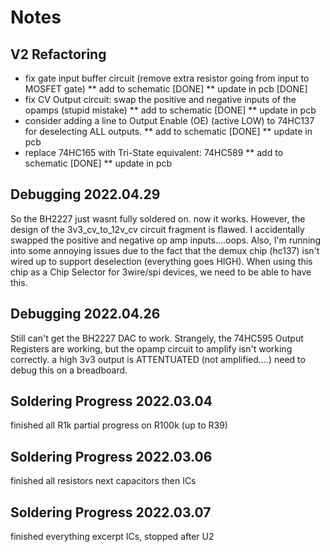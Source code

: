 # Notes

## V2 Refactoring
* fix gate input buffer circuit (remove extra resistor going from input to MOSFET gate)
** add to schematic [DONE]
** update in pcb [DONE]
* fix CV Output circuit: swap the positive and negative inputs of the opamps (stupid mistake)
** add to schematic [DONE]
** update in pcb
* consider adding a line to Output Enable (OE) (active LOW) to 74HC137 for deselecting ALL outputs.
** add to schematic [DONE]
** update in pcb
* replace 74HC165 with Tri-State equivalent: 74HC589
** add to schematic [DONE]
** update in pcb

## Debugging 2022.04.29
So the BH2227 just wasnt fully soldered on. now it works. However, the design of the 3v3_cv_to_12v_cv circuit fragment is flawed.
I accidentally swapped the positive and negative op amp inputs....oops.
Also, I'm running into some annoying issues due to the fact that the demux chip (hc137) isn't wired up to
support deselection (everything goes HIGH). When using this chip as a Chip Selector for 3wire/spi
devices, we need to be able to have this.

## Debugging 2022.04.26
Still can't get the BH2227 DAC to work.
Strangely, the 74HC595 Output Registers are working, but the opamp circuit to amplify
isn't working correctly. a high 3v3 output is ATTENTUATED (not amplified....)
need to debug this on a breadboard.

## Soldering Progress 2022.03.04
finished all R1k
partial progress on R100k (up to R39)

## Soldering Progress 2022.03.06
finished all resistors
next capacitors then ICs

## Soldering Progress 2022.03.07
finished everything excerpt ICs,
stopped after U2
